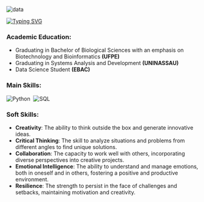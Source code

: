 ![data](https://github.com/vinigenes/vinigenes/assets/159292876/5acea1d4-de75-4f00-86eb-11318de8c823)

[![Typing SVG](https://readme-typing-svg.herokuapp.com?font=Fira+Code&weight=300&size=50&duration=4000&pause=1000&color=000000&center=true&vCenter=true&random=false&width=1000&lines=Hello%2C+my+name+is+Vinícius;I'm+25+years+old;I'm+a+Data+Scientist;I'm+from+Brazil;welcome%3A)](https://git.io/typing-svg)

<h3 align="left">Academic Education:</h3>
<ul align="left">
  <li>Graduating in Bachelor of Biological Sciences with an emphasis on Biotechnology and Bioinformatics <strong>(UFPE)</strong></li>
  <li>Graduating in Systems Analysis and Development <strong>(UNINASSAU)</strong></li>
  <li>Data Science Student <strong>(EBAC)</strong></li>
</ul>

<h3 align="left">Main Skills:</h3>
<p align="left">
  <img src="https://img.shields.io/badge/Python-000000?style=for-the-badge&logo=python&logoColor=white" alt="Python">&nbsp;
  <img src="https://img.shields.io/badge/-SQL-0D1117?style=for-the-badge&logo=sql&labelColor=0D1117" alt="SQL">&nbsp;
</p>

<h3 align="left">Soft Skills:</h3>
<ul align="left">
  <li><strong>Creativity</strong>: The ability to think outside the box and generate innovative ideas.</li>
  <li><strong>Critical Thinking</strong>: The skill to analyze situations and problems from different angles to find unique solutions.</li>
  <li><strong>Collaboration</strong>: The capacity to work well with others, incorporating diverse perspectives into creative projects.</li>
  <li><strong>Emotional Intelligence</strong>: The ability to understand and manage emotions, both in oneself and in others, fostering a positive and productive environment.</li>
  <li><strong>Resilience</strong>: The strength to persist in the face of challenges and setbacks, maintaining motivation and creativity.</li>
</ul>
